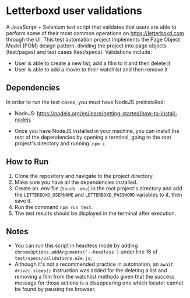 # Letterboxd user validations

A JavaScript + Selenium test script that validates that users are able to perform some of their most common operations on https://letterboxd.com through the UI. This test automation project implements the Page Object Model (POM) design pattern, dividing the project into page objects (test/pages) and test cases (test/specs). Validations include:

- User is able to create a new list, add a film to it and then delete it
- User is able to add a movie to their watchlist and then remove it

## Dependencies

In order to run the test cases, you must have NodeJS preinstalled:

- NodeJS: https://nodejs.org/en/learn/getting-started/how-to-install-nodejs

- Once you have NodeJS installed in your machine, you can install the rest of the dependencies by opening a terminal, going to the root project's directory and running: `npm i`

## How to Run

1. Clone the repository and navigate to the project directory.
2. Make sure you have all the dependencies installed.
3. Create an .env file (`touch .env`) in the root project's directory and add the `LETTERBOXD_USERNAME` and `LETTERBOXD_PASSWORD` variables to it, then save it.
4. Run the command `npm run test`.
5. The test results should be displayed in the terminal after execution.

## Notes

- You can run this script in headless mode by adding `chromeOptions.addArguments('--headless')` under line 16 of `test/specs/validations.e2e.js`;
- Although it's not a recommended practice in automation, an `await driver.sleep()` instruction was added for the deleting a list and removing a film from the watchlist methods given that the success message for those actions is a disappearing one which locator cannot be found by pausing the browser.

